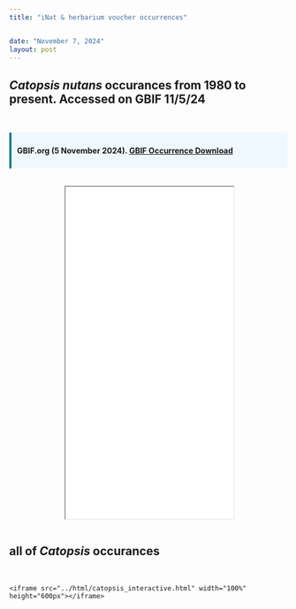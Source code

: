 ```yaml
---
title: "iNat & herbarium voucher occurrences"


date: "November 7, 2024"
layout: post
---
```


<script src="{{ site.url }}{{ site.baseurl }}/knitr_files/cnut_files/header-attrs-2.29/header-attrs.js"></script>

<section class="main-content">
<div
id="catopsis-nutans-occurances-from-1980-to-present.-accessed-on-gbif-11524"
class="section level1">
<h1><i>Catopsis nutans</i> occurances from 1980 to present. Accessed on
GBIF 11/5/24</h1>
<p><br></p>
<div
style="padding: 10px; background-color: #f0f8ff; border-left: 4px solid #008080;">
<p><strong>GBIF.org (5 November 2024).
<a href="https://doi.org/10.15468/dl.ryeqr9" target="_blank">GBIF
Occurrence Download</a></strong></p>
</div>
<br>
<div style="display: flex; justify-content: center;">
<p><iframe src="{{ site.url }}{{ site.baseurl }}/html/nutans_herb_inat.html" width="100%" height="600px"></iframe></p>
</div>
</div>
<div id="all-of-catopsis-occurances" class="section level1">
<h1>all of <I>Catopsis</i> occurances</h1>
</div>
<br>
<div style="display: flex; justify-content: center;">
<pre><code>&lt;iframe src=&quot;../html/catopsis_interactive.html&quot; width=&quot;100%&quot; height=&quot;600px&quot;&gt;&lt;/iframe&gt;</code></pre>
</div>
</div>
</section>
